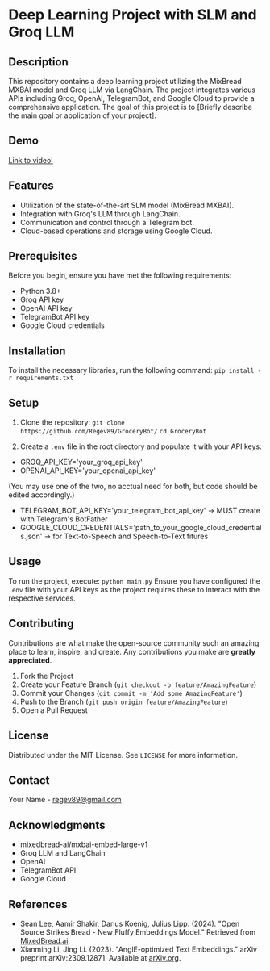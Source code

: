# Deep Learning Project with SLM and Groq LLM

## Description
This repository contains a deep learning project utilizing the MixBread MXBAI model and Groq LLM via LangChain. The project integrates various APIs including Groq, OpenAI, TelegramBot, and Google Cloud to provide a comprehensive application. The goal of this project is to [Briefly describe the main goal or application of your project].

## Demo 
<a href="https://drive.google.com/file/d/1aREqAK6W2xvVaB_lMn5l8TuLKrXdzpQz/view?usp=sharing" target="_blank">Link to video!</a>

## Features
- Utilization of the state-of-the-art SLM model (MixBread MXBAI).
- Integration with Groq's LLM through LangChain.
- Communication and control through a Telegram bot.
- Cloud-based operations and storage using Google Cloud.

## Prerequisites
Before you begin, ensure you have met the following requirements:
- Python 3.8+
- Groq API key
- OpenAI API key
- TelegramBot API key
- Google Cloud credentials

## Installation
To install the necessary libraries, run the following command:
`pip install -r requirements.txt`

## Setup
1. Clone the repository:
`git clone https://github.com/Regev89/GroceryBot/`
`cd GroceryBot`

2. Create a `.env` file in the root directory and populate it with your API keys:
- GROQ_API_KEY='your_groq_api_key'
- OPENAI_API_KEY='your_openai_api_key'  

(You may use one of the two, no acctual need for both, but code should be edited accordingly.)
- TELEGRAM_BOT_API_KEY='your_telegram_bot_api_key'  -> MUST create with Telegram's BotFather
- GOOGLE_CLOUD_CREDENTIALS='path_to_your_google_cloud_credentials.json' -> for Text-to-Speech and Speech-to-Text fitures

## Usage
To run the project, execute:
`python main.py`
Ensure you have configured the `.env` file with your API keys as the project requires these to interact with the respective services.

## Contributing
Contributions are what make the open-source community such an amazing place to learn, inspire, and create. Any contributions you make are **greatly appreciated**.

1. Fork the Project
2. Create your Feature Branch (`git checkout -b feature/AmazingFeature`)
3. Commit your Changes (`git commit -m 'Add some AmazingFeature'`)
4. Push to the Branch (`git push origin feature/AmazingFeature`)
5. Open a Pull Request

## License
Distributed under the MIT License. See `LICENSE` for more information.

## Contact
Your Name - [regev89@gmail.com](mailto:regev89@gmail.com)

## Acknowledgments
- mixedbread-ai/mxbai-embed-large-v1
- Groq LLM and LangChain
- OpenAI
- TelegramBot API
- Google Cloud

## References
- Sean Lee, Aamir Shakir, Darius Koenig, Julius Lipp. (2024). "Open Source Strikes Bread - New Fluffy Embeddings Model." Retrieved from [MixedBread.ai](https://www.mixedbread.ai/blog/mxbai-embed-large-v1).
- Xianming Li, Jing Li. (2023). "AnglE-optimized Text Embeddings." arXiv preprint arXiv:2309.12871. Available at [arXiv.org](https://arxiv.org/abs/2309.12871).


